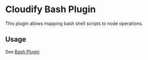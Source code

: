 # Cloudify Bash Plugin

This plugin allows mapping bash shell scripts to node operations.

## Usage

See [Bash Plugin](http://getcloudify.org/guide/3.0/plugin-bash.html)

